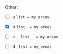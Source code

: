 Other:  
- [ ] a `list = my_areas`
- [x] b `list_ = my_areas`
- [ ] c `__list__ = my_areas`
- [ ] d `_list = my_areas`  

